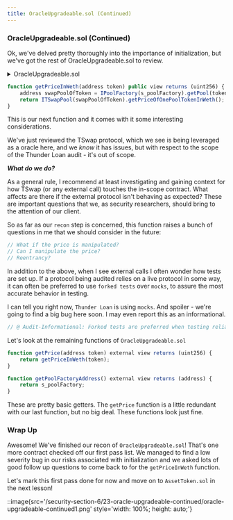 ```yaml
---
title: OracleUpgradeable.sol (Continued)
---
```


### OracleUpgradeable.sol (Continued)

Ok, we've delved pretty thoroughly into the importance of initialization, but we've got the rest of OracleUpgradeable.sol to review.

<details>
<summary>OracleUpgradeable.sol</summary>

```js
// SPDX-License-Identifier: AGPL-3.0-only
pragma solidity 0.8.20;

import { ITSwapPool } from "../interfaces/ITSwapPool.sol";
import { IPoolFactory } from "../interfaces/IPoolFactory.sol";
import { Initializable } from "@openzeppelin/contracts-upgradeable/proxy/utils/Initializable.sol";

contract OracleUpgradeable is Initializable {
    address private s_poolFactory;

    function __Oracle_init(address poolFactoryAddress) internal onlyInitializing {
        __Oracle_init_unchained(poolFactoryAddress);
    }

    function __Oracle_init_unchained(address poolFactoryAddress) internal onlyInitializing {
        s_poolFactory = poolFactoryAddress;
    }

    function getPriceInWeth(address token) public view returns (uint256) {
        address swapPoolOfToken = IPoolFactory(s_poolFactory).getPool(token);
        return ITSwapPool(swapPoolOfToken).getPriceOfOnePoolTokenInWeth();
    }

    function getPrice(address token) external view returns (uint256) {
        return getPriceInWeth(token);
    }

    function getPoolFactoryAddress() external view returns (address) {
        return s_poolFactory;
    }
}

```

</details>


```js
function getPriceInWeth(address token) public view returns (uint256) {
    address swapPoolOfToken = IPoolFactory(s_poolFactory).getPool(token);
    return ITSwapPool(swapPoolOfToken).getPriceOfOnePoolTokenInWeth();
}
```

This is our next function and it comes with it some interesting considerations.

We've just reviewed the TSwap protocol, which we see is being leveraged as a oracle here, and we _know_ it has issues, but with respect to the scope of the Thunder Loan audit - it's out of scope.

**_What do we do?_**

As a general rule, I recommend at least investigating and gaining context for how TSwap (or any external call) touches the in-scope contract. What affects are there if the external protocol isn't behaving as expected? These are important questions that we, as security researchers, should bring to the attention of our client.

So as far as our `recon` step is concerned, this function raises a bunch of questions in me that we should consider in the future:

```js
// What if the price is manipulated?
// Can I manipulate the price?
// Reentrancy?
```

In addition to the above, when I see external calls I often wonder how tests are set up. If a protocol being audited relies on a live protocol in some way, it can often be preferred to use `forked tests` over `mocks`, to assure the most accurate behavior in testing.

I can tell you right now, `Thunder Loan` is using `mocks`. And spoiler - we're going to find a big bug here soon. I may even report this as an informational.

```js
// @ Audit-Informational: Forked tests are preferred when testing reliance on live code
```

Let's look at the remaining functions of `OracleUpgradeable.sol`

```js
function getPrice(address token) external view returns (uint256) {
    return getPriceInWeth(token);
}

function getPoolFactoryAddress() external view returns (address) {
    return s_poolFactory;
}
```

These are pretty basic getters. The `getPrice` function is a little redundant with our last function, but no big deal. These functions look just fine.

### Wrap Up

Awesome! We've finished our recon of `OracleUpgradeable.sol`! That's one more contract checked off our first pass list. We managed to find a low severity bug in our risks associated with initialization and we asked lots of good follow up questions to come back to for the `getPriceInWeth` function.

Let's mark this first pass done for now and move on to `AssetToken.sol` in the next lesson!

::image{src='/security-section-6/23-oracle-upgradeable-continued/oracle-upgradeable-continued1.png' style='width: 100%; height: auto;'}
